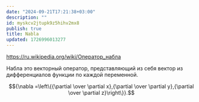 ```yaml
---
date: "2024-09-21T17:21:38+03:00"
description: ""
id: myskcv2jtupk9z5hihv2mx8
publish: true
title: Nabla
updated: 1726996013277
---
```


<https://ru.wikipedia.org/wiki/Оператор_набла>

Набла это векторный оператор, представляющий из себя вектор из дифференциалов функции по каждой переменной.

$${\nabla =\left\{{\partial  \over \partial x},{\partial  \over \partial y},{\partial  \over \partial z}\right\}}.$$